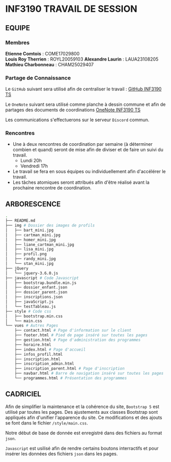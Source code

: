 # INF3190 TRAVAIL DE SESSION

## EQUIPE
### Membres

**Etienne Comtois** : COME17029800  
**Louis Roy Therrien** : ROYL20059103
**Alexandre Laurin** : LAUA23108205
**Mathieu Charbonneau** : CHAM25029407

### Partage de Connaissance
Le `GitHub` suivant sera utilisé afin de centraliser le travail : [GitHub INF3190 TS](https://github.com/alexlaurincoding/INF3190_Travail_de_session.git)  

Le `OneNote` suivant sera utilisé comme planche à dessin commune et afin de partages des documents de coordinations [OneNote INF3190 TS](https://uqam-my.sharepoint.com/:o:/g/personal/jb591912_ens_uqam_ca/Ei4SeovgjfJApBzsdJSmaCsBOT2XgswlFoS4ARMlf6SUSQ?e=PtQ1UL)  

Les communications s'effectuerons sur le serveur `Discord` commun.  

### Rencontres
- Une à deux rencontres de coordination par semaine (à déterminer combien et quand) seront de mise afin de diviser et de faire un suivi du travail.  
    - Lundi 20h
    - Vendredi 17h
- Le travail se fera en sous équipes ou individuellement afin d'accélérer le travail. 
- Les tâches atomiques seront attribués afin d'être réalisé avant la prochaine rencontre de coordination.  



## ARBORESCENCE
```bash
.
├── README.md
├── img # Dossier des images de profils
│   ├── bart_mini.jpg
│   ├── cartman_mini.jpg
│   ├── homer_mini.jpg
│   ├── liane_cartman_mini.jpg
│   ├── lisa_mini.jpg
│   ├── profil.png
│   ├── randy_mini.jpg
│   └── stan_mini.jpg
├── jQuery
│   └── jquery-3.6.0.js
├── javascript # Code Javascript
│   ├── bootstrap.bundle.min.js
│   ├── dossier_enfant.json
│   ├── dossier_parent.json
│   ├── inscriptions.json
│   ├── javaScript.js
│   └── testTableau.js
├── style # Code css
│   ├── bootstrap.min.css
│   └── main.css
└── vues # Autres Pages
    ├── contact.html # Page d'information sur le client
    ├── footer.html # Pied de page inséré sur toutes les pages
    ├── gestion.html # Page d'administration des programmes
    ├── horaire.html 
    ├── index.html # Page d'accueil
    ├── infos_profil.html 
    ├── inscription.html
    ├── inscription_admin.html
    ├── inscription_parent.html # Page d'inscription
    ├── navbar.html # Barre de navigation inséré sur toutes les pages
    └── programmes.html # Présentation des programmes
```

## CADRICIEL
Afin de simplifier la maintenance et la cohérence du site, `Bootstrap 5` est utilisé par toutes les pages. 
Des ajustements aux classes Bootstrap sont appliqués afin d'unifier l'apparence du site. Ce modifications et des ajouts se font dans le fichier `/style/main.css`.  

Notre début de base de donnée est enregistré dans des fichiers au format `json`.  

`Javascript` est usilisé afin de rendre certains boutons interractifs et pour insérer les données des fichiers `json` dans les pages.  
